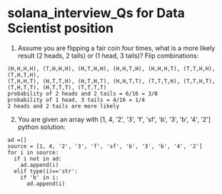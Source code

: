 # solana_interview_Qs for Data Scientist position

1. Assume you are flipping a fair coin four times, what is a more likely result (2 heads, 2 tails) or (1 head, 3 tails)?
Flip combinations: 
```
(H,H,H,H), (T,H,H,H), (H,T,H,H), (H,H,T,H), (H,H,H,T), (T,T,H,H), (T,H,T,H),
(T,H,H,T), (H,T,T,H), (H,T,H,T), (H,H,T,T), (T,T,T,H), (T,T,H,T), (T,H,T,T), (H,T,T,T), (T,T,T,T)
probability of 2 heads and 2 tails = 6/16 = 3/8
probability of 1 head, 3 tails = 4/16 = 1/4
2 heads and 2 tails are more likely
```
2. You are given an array with [1, 4, '2', '3', 'f', 'sf', 'b', '3', 'b', '4', '2']
 python solution:
```
ad =[]
source = [1, 4, '2', '3', 'f', 'sf', 'b', '3', 'b', '4', '2']
for i in source:
  if i not in ad:
    ad.append(i)
  elif type(i)=='str':
    if 'b' in i:
      ad.append(i)
```
